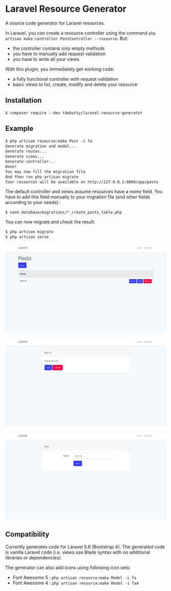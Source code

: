 # Laravel Resource Generator

A source code generator for Laravel resources.

In Laravel, you can create a resource controller using the command ```php artisan make:controller PostController --resource```. But:

* the controller contains only empty methods
* you have to manually add request validation
* you have to write all your views

With this plugin, you immediately get working code:

* a fully functional controller with request validation
* basic views to list, create, modify and delete your resource

## Installation

```
$ composer require --dev tdebatty/laravel-resource-generator
```

## Example


```
$ php artisan resource:make Post -i fa
Generate migration and model...
Generate routes...
Generate views...
Generate controller...
Done!
You may now fill the migration file
And then run php artisan migrate
Your resources will be available at http://127.0.0.1:8000/app/posts
```

The default controller and views assume resources have a *name* field. You have to add this field manually to your migration file (and other fields according to your needs):

```
$ nano database/migrations/*_create_posts_table.php
```

You can now migrate and check the result:

```
$ php artisan migrate
$ php artisan serve
```

![](./doc/index.png)

![](./doc/show.png)

![](./doc/edit.png)


## Compatibility

Currently generates code for Laravel 5.6 (Bootstrap 4).
The generated code is vanilla Laravel code (i.e. views use Blade syntax with no additional libraries or dependencies).

The generator can also add icons using following icon sets:

* Font Awesome 5 : ```php artisan resource:make Model -i fa```
* Font Awesome 4 : ```php artisan resource:make Model -i fa4```
